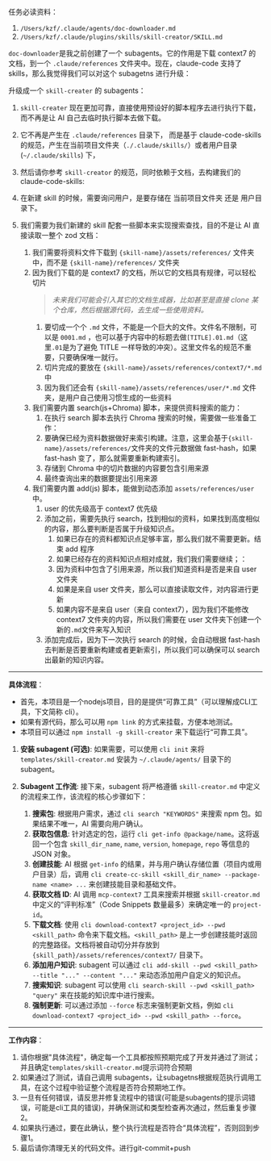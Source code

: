 任务必读资料：

1. `/Users/kzf/.claude/agents/doc-downloader.md`
2. `/Users/kzf/.claude/plugins/skills/skill-creator/SKILL.md`

`doc-downloader`是我之前创建了一个 subagents。它的作用是下载 context7 的文档，到一个
`.claude/references`
文件夹中。现在，claude-code 支持了 skills，那么我觉得我们可以对这个 subagetns 进行升级：

升级成一个 `skill-creater` 的 subagents：

1. `skill-creater`
   现在更加可靠，直接使用预设好的脚本程序去进行执行下载，而不再是让 AI 自己去临时执行脚本去做下载。
1. 它不再是产生在 `.claude/references`
   目录下， 而是基于 claude-code-skills 的规范，产生在当前项目文件夹（`./.claude/skills/`）或者用户目录(`~/.claude/skills`) 下，
1. 然后请你参考 `skill-creator`
   的规范，同时依赖于文档，去构建我们的 claude-code-skills:

1. 在新建 skill 的时候，需要询问用户，是要存储在 当前项目文件夹 还是 用户目录下。
1. 我们需要为我们新建的 skill 配套一些脚本来实现搜索查找，目的不是让 AI 直接读取一整个 zod 文档：
   1. 我们需要将资料文件下载到 `{skill-name}/assets/references/`
      文件夹中，而不是 `{skill-name}/references/` 文件夹
   1. 因为我们下载的是 context7 的文档，所以它的文档具有规律，可以轻松切片
      > _未来我们可能会引入其它的文档生成器，比如甚至是直接 clone 某个仓库，然后根据源代码，去生成一些使用资料。_
      1. 要切成一个个 `.md` 文件，不能是一个巨大的文件。文件名不限制，可以是
         `0001.md`
         ，也可以基于内容中的标题去做`[TITLE].01.md`（这里`.01`是为了避免 TITLE 一样导致的冲突）。这里文件名的规范不重要，只要确保唯一就行。
      1. 切片完成的要放在 `{skill-name}/assets/references/context7/*.md` 中
      1. 因为我们还会有 `{skill-name}/assets/references/user/*.md`
         文件夹，是用户自己使用习惯生成的一些资料
   1. 我们需要内置 search(js+Chroma) 脚本，来提供资料搜索的能力：
      1. 在执行 search 脚本去执行 Chroma 搜索的时候，需要做一些准备工作：
      1. 要确保已经为资料数据做好来索引构建。注意，这里会基于`{skill-name}/assets/references/`文件夹的文件元数据做 fast-hash，如果 fast-hash 变了，那么就需要重新构建索引。
      1. 存储到 Chroma 中的切片数据的内容要包含引用来源
      1. 最终查询出来的数据要提出引用来源
   1. 我们需要内置 add(js) 脚本，能做到动态添加 `assets/references/user`
      中。
      1. user 的优先级高于 context7 优先级
      1. 添加之前，需要先执行 search，找到相似的资料，如果找到高度相似的内容，那么要判断是否属于升级知识点。
         1. 如果已存在的资料都知识点足够丰富，那么我们就不需要更新。结束 add 程序
         1. 如果已经存在的资料知识点相对成就，我们我们需要继续；：
         1. 因为资料中包含了引用来源，所以我们知道资料是否是来自 user 文件夹
         1. 如果是来自 user 文件夹，那么可以直接读取文件，对内容进行更新
         1. 如果内容不是来自 user（来自 context7），因为我们不能修改 context7 文件夹的内容，所以我们需要在 user 文件夹下创建一个新的`.md`文件来写入知识
      1. 添加完成后，因为下一次执行 search 的时候，会自动根据 fast-hash 去判断是否要重新构建或者更新索引，所以我们可以确保可以 search 出最新的知识内容。

---

**具体流程**：

- 首先，本项目是一个nodejs项目，目的是提供“可靠工具”（可以理解成CLI工具，下文简称 cli）。
- 如果有源代码，那么可以用 `npm link` 的方式来挂载，方便本地测试。
- 本项目可以通过 `npm install -g skill-creator` 来下载运行“可靠工具”。

1. **安装 subagent (可选)**:
   如果需要，可以使用 `cli init` 来将 `templates/skill-creator.md` 安装为 `~/.claude/agents/` 目录下的 subagent。

2. **Subagent 工作流**:
   接下来，subagent 将严格遵循 `skill-creator.md` 中定义的流程来工作，该流程的核心步骤如下：
   1. **搜索包**: 根据用户需求，通过 `cli search "KEYWORDS"` 来搜索 npm 包。如果结果不唯一，AI 需要向用户确认。
   2. **获取包信息**: 针对选定的包，运行 `cli get-info @package/name`。这将返回一个包含 `skill_dir_name`, `name`, `version`, `homepage`, `repo` 等信息的 JSON 对象。
   3. **创建技能**: AI 根据 `get-info` 的结果，并与用户确认存储位置（项目内或用户目录）后，调用 `cli create-cc-skill <skill_dir_name> --package-name <name> ...` 来创建技能目录和基础文件。
   4. **获取文档 ID**: AI 调用 `mcp-context7` 工具来搜索并根据 `skill-creator.md` 中定义的“评判标准”（Code Snippets 数量最多）来确定唯一的 `project-id`。
   5. **下载文档**: 使用 `cli download-context7 <project_id> --pwd <skill_path>` 命令来下载文档。`<skill_path>` 是上一步创建技能时返回的完整路径。文档将被自动切分并存放到 `{skill_path}/assets/references/context7/` 目录下。
   6. **添加用户知识**: subagent 可以通过 `cli add-skill --pwd <skill_path> --title "..." --content "..."` 来动态添加用户自定义的知识点。
   7. **搜索知识**: subagent 可以使用 `cli search-skill --pwd <skill_path> "query"` 来在技能的知识库中进行搜索。
   8. **强制更新**: 可以通过添加 `--force` 标志来强制更新文档，例如 `cli download-context7 <project_id> --pwd <skill_path> --force`。

---

**工作内容**：

1. 请你根据"具体流程"，确定每一个工具都按照预期完成了开发并通过了测试；并且确定`templates/skill-creator.md`提示词符合预期
2. 如果通过了测试，请自己调用 subagents，让subagetns根据规范执行调用工具，在这个过程中验证整个流程是否符合预期地工作。
3. 一旦有任何错误，请反思并修复流程中的错误(可能是subagents的提示词错误，可能是cli工具的错误)，并确保测试和类型检查再次通过，然后重复步骤2。
4. 如果执行通过，要在此确认，整个执行流程是否符合“具体流程”，否则回到步骤1。
5. 最后请你清理无关的代码文件。进行git-commit+push
